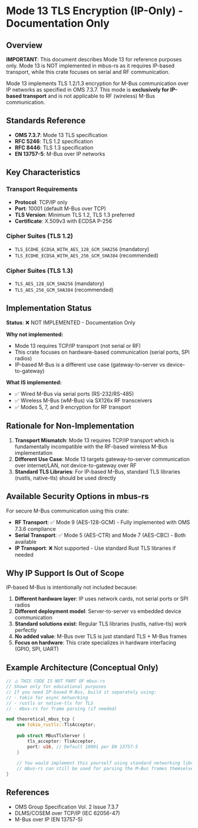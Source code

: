 # Mode 13 TLS Encryption (IP-Only) - Documentation Only

## Overview

**IMPORTANT**: This document describes Mode 13 for reference purposes only. Mode 13 is NOT implemented in mbus-rs as it requires IP-based transport, while this crate focuses on serial and RF communication.

Mode 13 implements TLS 1.2/1.3 encryption for M-Bus communication over IP networks as specified in OMS 7.3.7. This mode is **exclusively for IP-based transport** and is not applicable to RF (wireless) M-Bus communication.

## Standards Reference

- **OMS 7.3.7**: Mode 13 TLS specification
- **RFC 5246**: TLS 1.2 specification
- **RFC 8446**: TLS 1.3 specification
- **EN 13757-5**: M-Bus over IP networks

## Key Characteristics

### Transport Requirements
- **Protocol**: TCP/IP only
- **Port**: 10001 (default M-Bus over TCP)
- **TLS Version**: Minimum TLS 1.2, TLS 1.3 preferred
- **Certificate**: X.509v3 with ECDSA P-256

### Cipher Suites (TLS 1.2)
- `TLS_ECDHE_ECDSA_WITH_AES_128_GCM_SHA256` (mandatory)
- `TLS_ECDHE_ECDSA_WITH_AES_256_GCM_SHA384` (recommended)

### Cipher Suites (TLS 1.3)
- `TLS_AES_128_GCM_SHA256` (mandatory)
- `TLS_AES_256_GCM_SHA384` (recommended)

## Implementation Status

**Status**: ❌ NOT IMPLEMENTED - Documentation Only

**Why not implemented:**
- Mode 13 requires TCP/IP transport (not serial or RF)
- This crate focuses on hardware-based communication (serial ports, SPI radios)
- IP-based M-Bus is a different use case (gateway-to-server vs device-to-gateway)

**What IS implemented:**
- ✅ Wired M-Bus via serial ports (RS-232/RS-485)
- ✅ Wireless M-Bus (wM-Bus) via SX126x RF transceivers
- ✅ Modes 5, 7, and 9 encryption for RF transport

## Rationale for Non-Implementation

1. **Transport Mismatch**: Mode 13 requires TCP/IP transport which is fundamentally incompatible with the RF-based wireless M-Bus implementation
2. **Different Use Case**: Mode 13 targets gateway-to-server communication over internet/LAN, not device-to-gateway over RF
3. **Standard TLS Libraries**: For IP-based M-Bus, standard TLS libraries (rustls, native-tls) should be used directly

## Available Security Options in mbus-rs

For secure M-Bus communication using this crate:
- **RF Transport**: ✅ Mode 9 (AES-128-GCM) - Fully implemented with OMS 7.3.6 compliance
- **Serial Transport**: ✅ Mode 5 (AES-CTR) and Mode 7 (AES-CBC) - Both available
- **IP Transport**: ❌ Not supported - Use standard Rust TLS libraries if needed

## Why IP Support Is Out of Scope

IP-based M-Bus is intentionally not included because:
1. **Different hardware layer**: IP uses network cards, not serial ports or SPI radios
2. **Different deployment model**: Server-to-server vs embedded device communication
3. **Standard solutions exist**: Regular TLS libraries (rustls, native-tls) work perfectly
4. **No added value**: M-Bus over TLS is just standard TLS + M-Bus frames
5. **Focus on hardware**: This crate specializes in hardware interfacing (GPIO, SPI, UART)

## Example Architecture (Conceptual Only)

```rust
// ⚠️ THIS CODE IS NOT PART OF mbus-rs
// Shown only for educational purposes
// If you need IP-based M-Bus, build it separately using:
// - tokio for async networking
// - rustls or native-tls for TLS
// - mbus-rs for frame parsing (if needed)

mod theoretical_mbus_tcp {
    use tokio_rustls::TlsAcceptor;
    
    pub struct MBusTlsServer {
        tls_acceptor: TlsAcceptor,
        port: u16, // Default 10001 per EN 13757-5
    }
    
    // You would implement this yourself using standard networking libraries
    // mbus-rs can still be used for parsing the M-Bus frames themselves
}
```

## References

- OMS Group Specification Vol. 2 Issue 7.3.7
- DLMS/COSEM over TCP/IP (IEC 62056-47)
- M-Bus over IP (EN 13757-5)